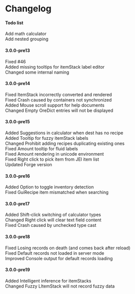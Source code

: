 # Changelog

#### Todo list

Add math calculator  
Add nested grouping

#### 3.0.0-pre13

Fixed #46  
Added missing tooltips for itemStack label editor  
Changed some internal naming

#### 3.0.0-pre14

Fixed ItemStack incorrectly converted and rendered  
Fixed Crash caused by containers not synchronized  
Added Mouse scroll support for help documents  
Changed Empty OreDict entries will not be displayed

#### 3.0.0-pre15

Added Suggestions in calculator when dest has no recipe  
Added Tooltip for fuzzy itemStack labels  
Changed Prohibit adding recipes duplicating existing ones  
Fixed Amount tooltip for fluid labels  
Fixed Amount rendering in unicode environment  
Fixed Right click to pick item from JEI item list    
Updated Forge version  

#### 3.0.0-pre16

Added Option to toggle inventory detection  
Fixed GuiRecipe item mismatched when searching

#### 3.0.0-pre17

Added Shift-click switching of calculator types  
Changed Right click will clear text field content  
Fixed Crash caused by unchecked type cast

#### 3.0.0-pre18

Fixed Losing records on death (and comes back after reload)  
Fixed Default records not loaded in server mode  
Improved Console output for default records loading

#### 3.0.0-pre19

Added Intelligent inference for itemStacks  
Changed Fuzzy LItemStack will not record fuzzy data
